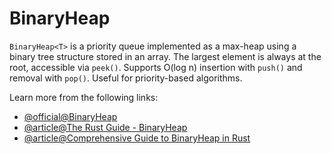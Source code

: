 # BinaryHeap

`BinaryHeap<T>` is a priority queue implemented as a max-heap using a binary tree structure stored in an array. The largest element is always at the root, accessible via `peek()`. Supports O(log n) insertion with `push()` and removal with `pop()`. Useful for priority-based algorithms.

Learn more from the following links:

- [@official@BinaryHeap](https://doc.rust-lang.org/std/collections/struct.BinaryHeap.html)
- [@article@The Rust Guide - BinaryHeap](https://rust-guide.com/en/documentation/collections/BinaryHeap)
- [@article@Comprehensive Guide to BinaryHeap in Rust](https://www.gyata.ai/rust/binaryheap)